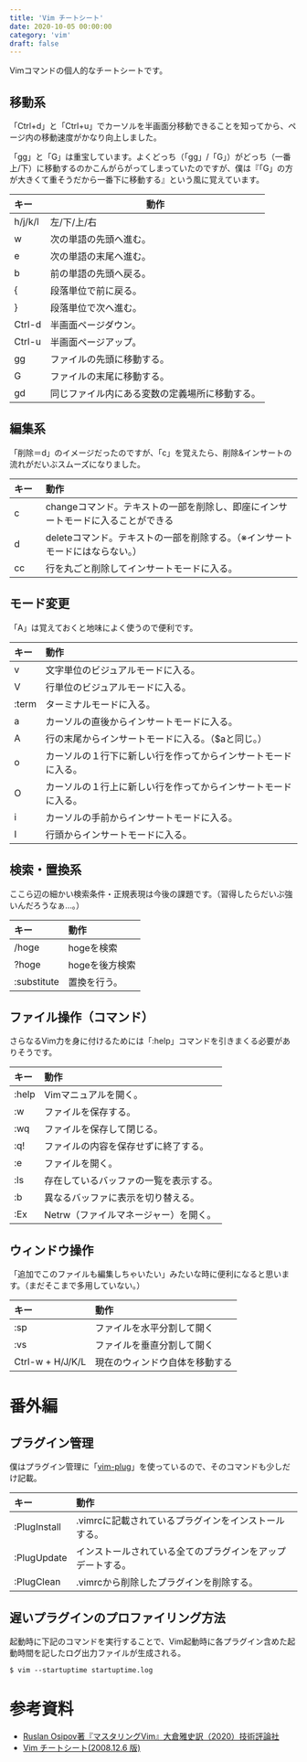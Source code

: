 ```yaml
---
title: 'Vim チートシート'
date: 2020-10-05 00:00:00
category: 'vim'
draft: false
---
```


Vimコマンドの個人的なチートシートです。

## 移動系
「Ctrl+d」と「Ctrl+u」でカーソルを半画面分移動できることを知ってから、ページ内の移動速度がかなり向上しました。

「gg」と「G」は重宝しています。よくどっち（「gg」/「G」）がどっち（一番上/下）に移動するのかこんがらがってしまっていたのですが、僕は『「G」の方が大きくて重そうだから一番下に移動する』という風に覚えています。



| キー | 動作 |
|:-----|-----|
| h/j/k/l | 左/下/上/右 |
| w | 次の単語の先頭へ進む。 |
| e | 次の単語の末尾へ進む。 |
| b | 前の単語の先頭へ戻る。 |
| { | 段落単位で前に戻る。 |
| } | 段落単位で次へ進む。 |
| Ctrl-d | 半画面ページダウン。 |
| Ctrl-u | 半画面ページアップ。 |
| gg | ファイルの先頭に移動する。 |
| G | ファイルの末尾に移動する。 |
| gd | 同じファイル内にある変数の定義場所に移動する。 |

## 編集系
「削除＝d」のイメージだったのですが、「c」を覚えたら、削除&インサートの流れがだいぶスムーズになりました。

| キー | 動作 |
|:----|:--|
| c&nbsp;&nbsp;&nbsp;&nbsp;&nbsp;&nbsp;&nbsp; | changeコマンド。テキストの一部を削除し、即座にインサートモードに入ることができる |
| d | deleteコマンド。テキストの一部を削除する。（※インサートモードにはならない。） |
| cc | 行を丸ごと削除してインサートモードに入る。 |

## モード変更
「A」は覚えておくと地味によく使うので便利です。

| キー | 動作 |
|:--|:--|
| v | 文字単位のビジュアルモードに入る。 |
| V | 行単位のビジュアルモードに入る。 |
| :term | ターミナルモードに入る。 |
| a | カーソルの直後からインサートモードに入る。 |
| A | 行の末尾からインサートモードに入る。（$aと同じ。） |
| o | カーソルの１行下に新しい行を作ってからインサートモードに入る。 |
| O | カーソルの１行上に新しい行を作ってからインサートモードに入る。 |
| i | カーソルの手前からインサートモードに入る。 |
| I | 行頭からインサートモードに入る。 |


## 検索・置換系
ここら辺の細かい検索条件・正規表現は今後の課題です。（習得したらだいぶ強いんだろうなぁ…。）

| キー | 動作 |
|:--|:--|
| /hoge | hogeを検索 |
| ?hoge | hogeを後方検索 |
| :substitute | 置換を行う。 |


## ファイル操作（コマンド）
さらなるVim力を身に付けるためには「:help」コマンドを引きまくる必要がありそうです。

| キー | 動作 |
|:--|:--|
| :help | Vimマニュアルを開く。 |
| :w | ファイルを保存する。 |
| :wq | ファイルを保存して閉じる。 |
| :q! | ファイルの内容を保存せずに終了する。 |
| :e | ファイルを開く。 |
| :ls | 存在しているバッファの一覧を表示する。 |
| :b | 異なるバッファに表示を切り替える。 |
| :Ex | Netrw（ファイルマネージャー）を開く。 |


## ウィンドウ操作

「追加でこのファイルも編集しちゃいたい」みたいな時に便利になると思います。（まだそこまで多用していない。）

| キー | 動作 |
|:--|:--|
| :sp | ファイルを水平分割して開く |
| :vs | ファイルを垂直分割して開く |
| Ctrl-w + H/J/K/L | 現在のウィンドウ自体を移動する |

# 番外編
## プラグイン管理
僕はプラグイン管理に「[vim-plug](https://github.com/junegunn/vim-plug)」を使っているので、そのコマンドも少しだけ記載。

| キー | 動作 |
|:--|:--|
| :PlugInstall | .vimrcに記載されているプラグインをインストールする。 |
| :PlugUpdate | インストールされている全てのプラグインをアップデートする。 |
| :PlugClean | .vimrcから削除したプラグインを削除する。 |

## 遅いプラグインのプロファイリング方法

起動時に下記のコマンドを実行することで、Vim起動時に各プラグイン含めた起動時間を記したログ出力ファイルが生成される。

```
$ vim --startuptime startuptime.log
```


# 参考資料
- [Ruslan Osipov著『マスタリングVim』大倉雅史訳（2020）技術評論社](https://www.amazon.co.jp/%E3%83%9E%E3%82%B9%E3%82%BF%E3%83%AA%E3%83%B3%E3%82%B0Vim-Ruslan-Osipov/dp/4297111691/ref=sr_1_1?__mk_ja_JP=%E3%82%AB%E3%82%BF%E3%82%AB%E3%83%8A&dchild=1&keywords=%E3%83%9E%E3%82%B9%E3%82%BF%E3%83%AA%E3%83%B3%E3%82%B0vim&qid=1596124541&sr=8-1)
- [Vim チートシート(2008.12.6 版)](https://namaraii.com/files/vim-cheatsheet.pdf)
